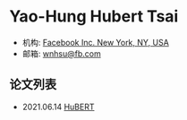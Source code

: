 # Yao-Hung Hubert Tsai

- 机构: [Facebook Inc. New York, NY, USA](../Institutions/Facebook.md)
- 邮箱: wnhsu@fb.com

## 论文列表

- 2021.06.14 [HuBERT](../Models/Speech_Representaion/2021.06.14_HuBERT.md)